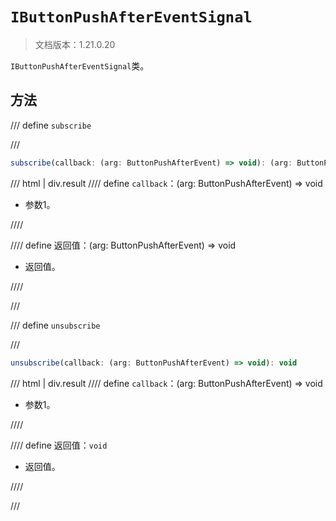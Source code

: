 # `IButtonPushAfterEventSignal`

> 文档版本：1.21.0.20

`IButtonPushAfterEventSignal`类。

## 方法

/// define
`subscribe`


///

```js
subscribe(callback: (arg: ButtonPushAfterEvent) => void): (arg: ButtonPushAfterEvent) => void
```

/// html | div.result
//// define
`callback`：(arg: ButtonPushAfterEvent) => void

- 参数1。


////

//// define
返回值：(arg: ButtonPushAfterEvent) => void

- 返回值。


////

///


/// define
`unsubscribe`


///

```js
unsubscribe(callback: (arg: ButtonPushAfterEvent) => void): void
```

/// html | div.result
//// define
`callback`：(arg: ButtonPushAfterEvent) => void

- 参数1。


////

//// define
返回值：`void`

- 返回值。


////

///

